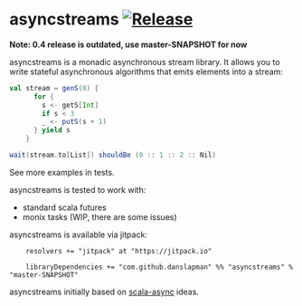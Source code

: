 asyncstreams [![Release](https://jitpack.io/v/danslapman/asyncstreams.svg)](https://jitpack.io/#danslapman/asyncstreams)
=========

**Note: 0.4 release is outdated, use master-SNAPSHOT for now**

asyncstreams is a monadic asynchronous stream library. It allows you to write stateful asynchronous algorithms
that emits elements into a stream:

```scala
val stream = genS(0) {
      for {
        s <- getS[Int]
        if s < 3
        _ <- putS(s + 1)
      } yield s
    }

wait(stream.to[List]) shouldBe (0 :: 1 :: 2 :: Nil)
```

See more examples in tests.

asyncstreams is tested to work with:
- standard scala futures
- monix tasks (WIP, there are some issues)

asyncstreams is available via jitpack:

```
    resolvers += "jitpack" at "https://jitpack.io"

    libraryDependencies += "com.github.danslapman" %% "asyncstreams" % "master-SNAPSHOT"
```

asyncstreams initially based on [scala-async](https://github.com/iboltaev/scala-async) ideas.